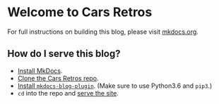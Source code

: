 # Welcome to Cars Retros

For full instructions on building this blog, please visit [mkdocs.org](http://mkdocs.org).

## How do I serve this blog?

* [Install MkDocs](https://www.mkdocs.org/#installation).
* [Clone the Cars Retros repo](https://github.com/kao-coche/cars-retros-mkdocs).
* [Install `mkdocs-blog-plugin`](https://github.com/fmaida/mkdocs-blog-plugin). (Make sure to use Python3.6 and `pip3`.)
* `cd` into the repo and [serve the site](https://www.mkdocs.org/#building-the-site).
